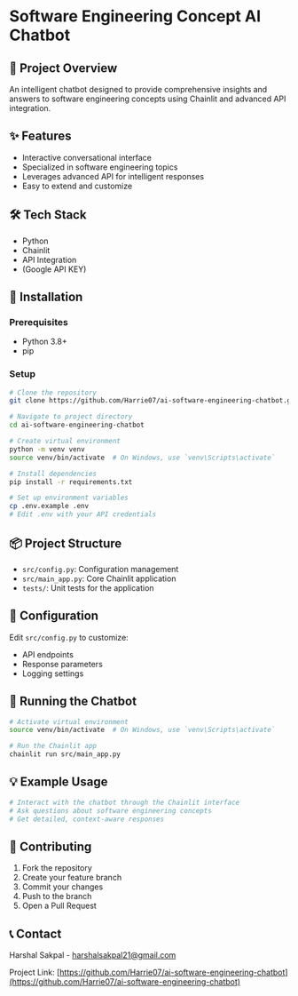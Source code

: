# Software Engineering Concept AI Chatbot

## 🤖 Project Overview
An intelligent chatbot designed to provide comprehensive insights and answers to software engineering concepts using Chainlit and advanced API integration.

## ✨ Features
- Interactive conversational interface
- Specialized in software engineering topics
- Leverages advanced API for intelligent responses
- Easy to extend and customize

## 🛠 Tech Stack
- Python
- Chainlit
- API Integration
- (Google API KEY)

## 🚀 Installation

### Prerequisites
- Python 3.8+
- pip

### Setup
```bash
# Clone the repository
git clone https://github.com/Harrie07/ai-software-engineering-chatbot.git

# Navigate to project directory
cd ai-software-engineering-chatbot

# Create virtual environment
python -m venv venv
source venv/bin/activate  # On Windows, use `venv\Scripts\activate`

# Install dependencies
pip install -r requirements.txt

# Set up environment variables
cp .env.example .env
# Edit .env with your API credentials
```

## 📦 Project Structure
- `src/config.py`: Configuration management
- `src/main_app.py`: Core Chainlit application
- `tests/`: Unit tests for the application

## 🔧 Configuration
Edit `src/config.py` to customize:
- API endpoints
- Response parameters
- Logging settings

## 🚀 Running the Chatbot
```bash
# Activate virtual environment
source venv/bin/activate  # On Windows, use `venv\Scripts\activate`

# Run the Chainlit app
chainlit run src/main_app.py
```

## 💡 Example Usage
```python
# Interact with the chatbot through the Chainlit interface
# Ask questions about software engineering concepts
# Get detailed, context-aware responses
```

## 🤝 Contributing
1. Fork the repository
2. Create your feature branch
3. Commit your changes
4. Push to the branch
5. Open a Pull Request


## 📞 Contact
Harshal Sakpal - [harshalsakpal21@gmail.com](mailto:harshalsakpal21@gmail.com)

Project Link: [https://github.com/Harrie07/ai-software-engineering-chatbot](https://github.com/Harrie07/ai-software-engineering-chatbot)

